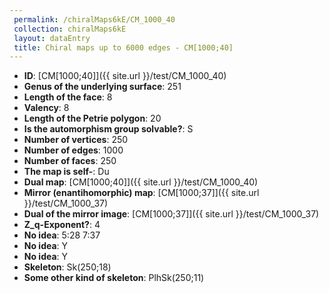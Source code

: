 ```yaml
--- 
 permalink: /chiralMaps6kE/CM_1000_40 
 collection: chiralMaps6kE
 layout: dataEntry
 title: Chiral maps up to 6000 edges - CM[1000;40]
---
```


- **ID**: [CM[1000;40]]({{ site.url }}/test/CM_1000_40)
- **Genus of the underlying surface**: 251
- **Length of the face**: 8
- **Valency**: 8
- **Length of the Petrie polygon**: 20
- **Is the automorphism group solvable?**: S
- **Number of vertices**: 250
- **Number of edges**: 1000
- **Number of faces**: 250
- **The map is self-**: Du
- **Dual map**: [CM[1000;40]]({{ site.url }}/test/CM_1000_40)
- **Mirror (enantihomorphic) map**: [CM[1000;37]]({{ site.url }}/test/CM_1000_37)
- **Dual of the mirror image**: [CM[1000;37]]({{ site.url }}/test/CM_1000_37)
- **Z_q-Exponent?**: 4
- **No idea**:  5:28 7:37
- **No idea**: Y
- **No idea**: Y
- **Skeleton**: Sk(250;18)
- **Some other kind of skeleton**: PlhSk(250;11)
